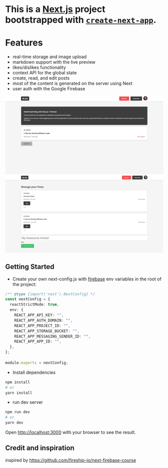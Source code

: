 # This is a [Next.js](https://nextjs.org/) project bootstrapped with [`create-next-app`](https://github.com/vercel/next.js/tree/canary/packages/create-next-app).

# Features
* real-time storage and image upload
* markdown support with the live preview
* likes/dislikes functionality
* context API for the global state
* create, read, and edit posts
* most of the content is generated on the server using Next
* user auth with the Google Firebase

![screenshot](./screencapture_1.png)
![screenshot](./screencapture_2.png)
## Getting Started
* Create your own next-config.js with [firebase]('https://firebase.google.com/') env variables in the root of the project:

```typescript
/** @type {import('next').NextConfig} */
const nextConfig = {
  reactStrictMode: true,
  env: {
    REACT_APP_API_KEY: "",
    REACT_APP_AUTH_DOMAIN: "",
    REACT_APP_PROJECT_ID: "",
    REACT_APP_STORAGE_BUCKET: "",
    REACT_APP_MESSAGING_SENDER_ID: "",
    REACT_APP_APP_ID: "",
  },
};

module.exports = nextConfig;
```

* Install dependencies
```bash
npm install
# or
yarn install
```
* run dev server
```bash
npm run dev
# or
yarn dev
```
Open [http://localhost:3000](http://localhost:3000) with your browser to see the result.

## Credit and inspiration
inspired by https://github.com/fireship-io/next-firebase-course

